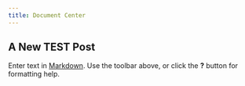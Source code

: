 ```yaml
---
title: Document Center
---
```


## A New TEST Post

Enter text in [Markdown](http://daringfireball.net/projects/markdown/). Use the toolbar above, or click the **?** button for formatting help.
